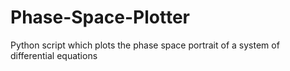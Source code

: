 # Phase-Space-Plotter
Python script which plots the phase space portrait of a system of differential equations
